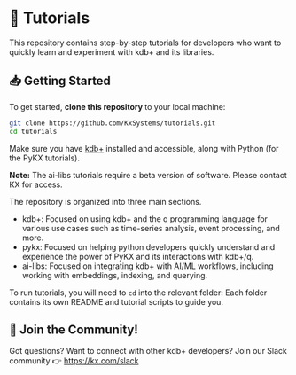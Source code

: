 # 🚀 Tutorials
This repository contains step-by-step tutorials for developers who want to quickly learn and experiment with kdb+ and its libraries.

## 📥 Getting Started

To get started, **clone this repository** to your local machine:

```bash
git clone https://github.com/KxSystems/tutorials.git
cd tutorials
```

Make sure you have [kdb+](https://kx.com/products/) installed and accessible, along with Python (for the PyKX tutorials).

**Note:** The ai-libs tutorials require a beta version of software. Please contact KX for access.

The repository is organized into three main sections.
- kdb+: Focused on using kdb+ and the q programming language for various use cases such as time-series analysis, event processing, and more.
- pykx: Focused on helping python developers quickly understand and experience the power of PyKX and its interactions with kdb+/q.
- ai-libs: Focused on integrating kdb+ with AI/ML workflows, including working with embeddings, indexing, and querying.

To run tutorials, you will need to `cd` into the relevant folder: Each folder contains its own README and tutorial scripts to guide you.

## 🤝 Join the Community!
Got questions? Want to connect with other kdb+ developers? Join our Slack community 👉 https://kx.com/slack
